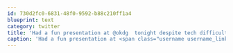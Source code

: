 ```yaml
---
id: 730d2fc0-6831-48f0-9592-b88c210ff1a4
blueprint: text
category: twitter
title: 'Had a fun presentation at @okdg  tonight despite tech difficulties. The 5 minutes go FAST!'
caption: 'Had a fun presentation at <span class="username username_linked">@<a href="https://twitter.com/okdg" title="OKDG">okdg</a></span>  tonight despite tech difficulties. The 5 minutes go FAST!'
---
```

